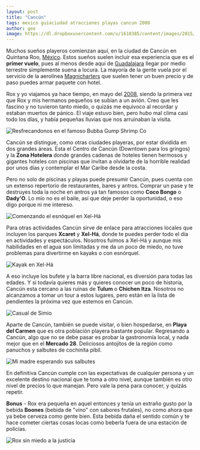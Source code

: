 ```yaml
---
layout: post
title: "Cancún"
tags: mexico guiaciudad atracciones playas cancun 2008
author: geo
image: https://dl.dropboxusercontent.com/u/1610385/content/images/2015/05/HPIM1910.JPG
---
```

Muchos sueños playeros comienzan aquí, en la ciudad de Cancún en Quintana Roo, [México](/tag/mexico). Estos sueños suelen incluir esa experiencia que es el **primer vuelo**, pues al menos desde aquí de [Guadalajara](/tag/guadalajara) llegar por medio terrestre simplemente suena a locura.  La mayoría de la gente vuela por el servicio de la aerolínea [Magnicharters](http://www.magnicharters.com.mx/) que suelen tener un buen precio y de paso puedes armar paquete con hotel.

Rox y yo viajamos ya hace tiempo, en mayo del [2008](/tag/2008), siendo la primera vez que Rox y mis hermanos pequeños se subían a un avión. Creo que les fascino y no tuvieron tanto miedo, o quizás me equivoco al recordar y estaban muertos de pánico. El viaje estuvo bien, pero hubo mal clima casi todo los días, y había pequeñas lluvias que nos arruinaban la visita.

![Resfrecandonos en el famoso Bubba Gump Shrimp Co](https://dl.dropboxusercontent.com/u/1610385/content/images/2015/05/HPIM1719.JPG)

Cancún se distingue, como otras ciudades playeras, por estar dividida en dos grandes áreas. Esta el Centro de Cancún (Downtown para los gringos) y la **Zona Hotelera** donde grandes cadenas de hoteles tienen hermosos y gigantes hoteles con piscinas que invitan a olvidarte de la horrible realidad por unos días y contemplar el Mar Caribe desde la costa.

Pero no solo de piscinas y playas puede presumir Cancún, pues cuenta con un extenso repertorio de restaurantes, bares y antros. Comprar un pase y te destruyes toda la noche en antros ya tan famosos como **Coco Bongo** o **Dady'O**. Lo mío no es el baile, así que deje perder la oportunidad, o eso digo porque ni me intereso.

![Comenzando el esnóquel en Xel-Há](https://dl.dropboxusercontent.com/u/1610385/content/images/2015/05/HPIM1807.JPG)

Para otras actividades Cancún sirve de enlace para atracciones locales que incluyen los parques **Xcaret** y **Xel-Há**, donde te puedes perder todo el día en actividades y espectáculos. Nosotros fuimos a Xel-Há y aunque mis habilidades en el agua son limitadas y me da un poco de miedo, no tuve problemas para divertirme en kayaks o con esnórquel.  

![Kayak en Xel-Há](https://dl.dropboxusercontent.com/u/1610385/content/images/2015/05/HPIM1823.JPG)

A eso incluye los bufete y la barra libre nacional, es diversión para todas las edades. Y si todavía quieres más y quieres conocer un poco de historia, Cancún esta cercano a las ruinas de **Tulum** o **Chichen Itza**. Nosotros no alcanzamos a tomar un tour a estos lugares, pero están en la lista de pendientes la próxima vez que estemos en Cancún.

![Casual de Simio](https://dl.dropboxusercontent.com/u/1610385/content/images/2015/05/HPIM1897.JPG)

Aparte de Cancún, también se puede visitar, o bien hospedarse, en **Playa del Carmen** que es otra población playera bastante popular. Regresando a Cancún, algo que no se debe pasar es probar la gastronomía local, y nada mejor que en el **Mercado 28**. Deliciosos antojitos de la región como panuchos y salbutes de cochinita pibil.

![Mi madre esperando sus salbutes](https://dl.dropboxusercontent.com/u/1610385/content/images/2015/05/HPIM1904.JPG)

En definitiva Cancún cumple con las expectativas de cualquier persona y un excelente destino nacional que te toma a otro nivel, aunque también es otro nivel de precios lo que manejan. Pero vale la pena para conocer, y quizás repetir.

**Bonus** - Rox era pequeña en aquel entonces y tenía un extraño gusto por la bebida **Boones** (bebida de "vino" con sabores frutales), no como ahora que ya bebe cerveza como gente bien. Esta bebida daña el sentido común y te hace cometer ciertas cosas locas como beberla fuera de una estación de policías.

![Rox sin miedo a la justicia](https://dl.dropboxusercontent.com/u/1610385/content/images/2015/05/HPIM1738.JPG)
